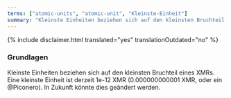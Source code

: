 ```yaml
---
terms: ["atomic-units", "atomic-unit", "Kleinste-Einheit"]
summary: "Kleinste Einheiten beziehen sich auf den kleinsten Bruchteil eines XMRs"
---
```


{% include disclaimer.html translated="yes" translationOutdated="no" %}
### Grundlagen

Kleinste Einheiten beziehen sich auf den kleinsten Bruchteil eines XMRs.
Eine kleinste Einheit ist derzeit 1e-12 XMR (0.000000000001 XMR, oder ein @Piconero).
In Zukunft könnte dies geändert werden.
